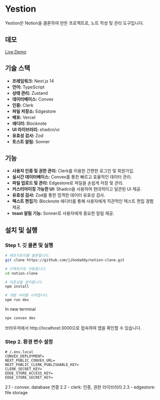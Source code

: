 # Yestion

Yestion은 Notion을 클론하여 만든 프로젝트로, 노트 작성 및 관리 도구입니다.

## 데모

[Live Demo](https://yestion-ten.vercel.app/)

## 기술 스택

- **프레임워크:** Next.js 14
- **언어:** TypeScript
- **상태 관리:** Zustand
- **데이터베이스:** Convex
- **인증:** Clerk
- **파일 저장소:** Edgestore
- **배포:** Vercel
- **에디터:** Blocknote
- **UI 라이브러리:** shadcn/ui
- **유효성 검사:** Zod
- **토스트 알림:** Sonner

## 기능

- **사용자 인증 및 권한 관리:** Clerk를 이용한 간편한 로그인 및 회원가입.
- **실시간 데이터베이스:** Convex를 통한 빠르고 효율적인 데이터 관리.
- **파일 업로드 및 관리:** Edgestore로 파일을 손쉽게 저장 및 관리.
- **커스터마이징 가능한 UI:** Shadcn을 사용하여 현대적이고 일관된 UI 제공.
- **유효성 검사:** Zod를 통한 엄격한 데이터 유효성 검사.
- **텍스트 편집기:** Blocknote 에디터를 통해 사용자에게 직관적인 텍스트 편집 경험 제공.
- **toast 알림 기능:** Sonner로 사용자에게 중요한 알림 제공.

## 설치 및 실행

### Step 1. 깃 클론 및 실행
```bash
# 레포지토리를 클론합니다.
git clone https://github.com/jihodaddy/notion-clone.git

# 디렉토리로 이동합니다.
cd notion-clone

# 의존성을 설치합니다.
npm install

# 개발 서버를 시작합니다.
npm run dev
```

In new terminal
```bash
npx convex dev
```
브라우저에서 http://localhost:3000으로 접속하여 앱을 확인할 수 있습니다.

### Step 2. 환경 변수 설정
```text
# /.env.local
CONVEX_DEPLOYMENT=
NEXT_PUBLIC_CONVEX_URL=
NEXT_PUBLIC_CLERK_PUBLISHABLE_KEY=
CLERK_SECRET_KEY=
EDGE_STORE_ACCESS_KEY=
EDGE_STORE_SECRET_KEY=
```
2.1 - convex: database 연결
2.2 - clerk: 인증, 권한 라이브러리
2.3 - edgestore: file storage


